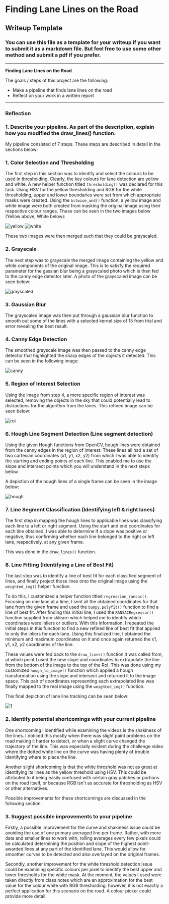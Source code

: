 # **Finding Lane Lines on the Road** 

## Writeup Template

### You can use this file as a template for your writeup if you want to submit it as a markdown file. But feel free to use some other method and submit a pdf if you prefer.

---

**Finding Lane Lines on the Road**

The goals / steps of this project are the following:
* Make a pipeline that finds lane lines on the road
* Reflect on your work in a written report


[//]: # (Image References)

[image1]: ./examples/grayscale.jpg "Grayscale"

---

### Reflection

### 1. Describe your pipeline. As part of the description, explain how you modified the draw_lines() function.

My pipeline consisted of 7 steps. These steps are described in detail in the sections below:

  ### 1. Color Selection and Thresholding
  The first step in this section was to identify and select the colours to be used in thresholding. Clearly, the key colours for lane detection are yellow and white. A new helper function titled ```thresholding()``` was declared for this task. Using HSV for the yellow thresholding and RGB for the white thresholding, upper and lower boundaries were set from which appropriate masks were created. Using the ```bitwise_and()``` function, a yellow image and white image were both created from masking the original image using their respective colour ranges. These can be seen in the two images below (Yellow above, White below):
  
  ![yellow](https://user-images.githubusercontent.com/64507102/149540184-f38bab8e-31cd-400a-9ed8-99bf9d778f2f.png)
  ![white](https://user-images.githubusercontent.com/64507102/149540200-e0bdf82c-7db5-4a99-bc35-d95c16f37d72.png)
  
  These two images were then merged such that they could be grayscaled.

  ### 2. Grayscale
  The next step was to grayscale the merged image containing the yellow and white components of the original image. This is to satisfy the required parameter for the gassian blur being a grayscaled photo which is then fed to the canny edge detector later. A photo of the grayscaled image can be seen below:
  
  ![grayscaled](https://user-images.githubusercontent.com/64507102/149541103-f489c0b9-fd8c-4835-ab1c-b01190c065e7.png)
  
  ### 3. Gaussian Blur
  The grayscaled image was then put through a gaussian blur function to smooth out some of the lines with a selected kernel size of 15 from trial and error revealing the best result.
  
  ### 4. Canny Edge Detection
  The smoothed grayscale image was then passed to the canny edge detector that highlighted the sharp edges of the objects it detected. This can be seen in the following image:
  
  ![canny](https://user-images.githubusercontent.com/64507102/149541647-cbcf073c-d124-4ebc-8a1a-08970fce2d64.png)
  
  ### 5. Region of Interest Selection
  Using the image from step 4, a more specific region of interest was selected, removing the objects in the sky that could potentially lead to distractions for the algorithm from the lanes. This refined image can be seen below:
  
  ![roi](https://user-images.githubusercontent.com/64507102/149541786-415a4193-3418-4318-b949-a7b3f5c5d55d.png)

  ### 6. Hough Line Segment Detection (Line segment detection)
  Using the given Hough functions from OpenCV, hough lines were obtained from the canny edges in the region of interest. These lines all had a set of two cartesian coordinates (x1, y1, x2, y2) from which I was able to identify the starting and ending points of each line. This enabled me to use the slope and intersect points which you will understand in the next steps below.
  
  A depiction of the hough lines of a single frame can be seen in the image below:
  
  ![hough](https://user-images.githubusercontent.com/64507102/149543037-97440cb7-8cc7-4482-ab8e-ff2dedc9501a.png)

  ### 7. Line Segment Classification (Identifying left & right lanes)
  The first step in mapping the hough lines to applicable lines was classifying each line to a left or right segment. Using the start and end coordinates for each line obtained, I was able to determine if a slope was positive or negative, thus confirming whether each line belonged to the right or left lane, respectively, at any given frame.

   This was done in the ```draw_lines()``` function.

  ### 8. Line Fitting (Identifying a Line of Best Fit)
  The last step was to identify a line of best fit for each classified segment of lines, and finally project those lines onto the original image using the ```weighted_img()``` helper function.

  To do this, I customized a helper function titled ```regression_ransac()```. Focusing on one lane at a time, I sent all the obtained coordinates for that lane from the given frame and used the ```bumpy.polyfit()``` function to find a line of best fit. After finding this initial line, I used the ```RANSACRegressor()``` function supplied from sklearn which helped me to identify which coordinates were inliers or outliers. With this information, I repeated the initial steps in this function to find a new refined line of best fit that applied to only the inliers for each lane. Using this finalized line, I obtained the minimum and maximum coordinates on it and once again returned the x1, y1, x2, y2 coordinates of the line.

  These values were fed back to the ```draw_lines()``` function it was called from, at which point I used the new slope and coordinates to extrapolate the line from the bottom of the image to the top of the RoI. This was done using my customized ```hough_to_image()``` function which applied a hough transformation using the slope and intersect and returned it to the image space. This pair of coordinates representing each extrapolated line was finally mapped to the real image using the ```weighted_img()``` function.

  This final depiction of lane line tracking can be seen below:
  
  ![1](https://user-images.githubusercontent.com/64507102/149543507-6527679c-7ad2-46e1-9daf-e3da68ce18cb.png)

### 2. Identify potential shortcomings with your current pipeline

One shortcoming I identified while examining the videos is the shakiness of the lines. I noticed this mostly when there was slight paint problems on the road making it harder to detect, or when a slight curve changed the trajectory of the line. This was especially evident during the challenge video where the dotted white line on the curve was having plenty of trouble identifying where to place the line.

Another slight shortcoming is that the white threshold was not as great at identifying its lines as the yellow threshold using HSV. This could be attributed to it being easily confused with certain gray patches or portions on the road itself, or because RGB isn't as accurate for thresholding as HSV or other alternatives.

Possible improvements for these shortcomings are discussed in the following section.

### 3. Suggest possible improvements to your pipeline

Firstly, a possible improvement for the curve and shakiness issue could be avoiding the use of one primary averaged line per frame. Rather, with more data and smaller lines to work with, rolling averages every few pixels could be calculated determining the position and slope of the highest point-awarded lines at any part of the identified lane. This would allow for smoother curves to be detected and also overlayed on the original frames.

Secondly, another improvement for the white threshold detection issue could be examining specific colours per pixel to identify the best upper and lower thresholds for the white mask. At the moment, the values I used were taken directly from class notes which are an approximation for the best value for the colour white with RGB thresholding; however, it is not exactly a perfect application for this scenario on the road. A colour picker could provide more detail.
